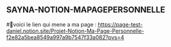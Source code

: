 ## SAYNA-NOTION-MAPAGEPERSONNELLE
#🔗voici le lien qui mene a ma page : https://page-test-daniel.notion.site/Projet-Notion-Ma-Page-Personnelle-f2e82a5bea8549a997a9b7547f33a082?pvs=4
